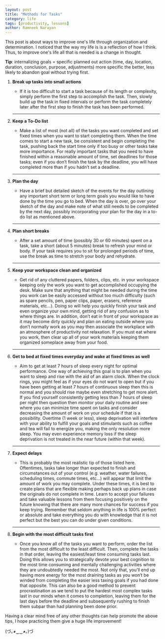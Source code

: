 ```yaml
---
layout: post
title: "Methods for Tasks"
category: life
tags: [productivity, lessons]
author: Ramneek Narayan
---
```


This post is about ways to improve one's life through organization and determination. I noticed that the way my life is is a reflection of how I think. Thus, to improve one's life all that is needed is a change in thought.

**Tip**: internalizing goals = specific planned out action (time, day, location, duration, conclusion, purpose, adjustments) more specific the better, less likely to abandon goal without trying first.

1. **Break up tasks into small actions**

   - If it is too difficult to start a task because of its length or complexity, simply perform the first step to accomplish the task. Then, slowly build up the task in fixed intervals or perform the task completely later after the first step to finish the task has been performed.

    ---

2. **Keep a To-Do list**

   - Make a list of most (not all) of the tasks you want completed and set fixed times when you want to start completing them. When the time comes to start a new task, be consistent and begin completing the task, pushing back the start time only if too busy or other tasks take more importance. For really important tasks that you need to have finished within a reasonable amount of time, set deadlines for those tasks; even if you don’t finish the task by the deadline, you will have completed more than if you hadn’t set a deadline.

    ---

3. **Plan the day**

   - Have a brief but detailed sketch of the events for the day outlining any important short term or long term goals you would like to have done by the time you go to bed. When the day is over, go over your sketch of the day and make note of what still needs to be completed by the next day, possibly incorporating your plan for the day in a to-do list as mentioned above.

    ---

4. **Plan short breaks**

   - After a set amount of time (possibly 30 or 60 minutes) spent on a task, take a short (about 5 minutes) break to refresh your mind or body. If your task requires you to sit for prolonged periods of time, use the break as time to stretch your body and rehydrate.

    ---

5. **Keep your workspace clean and organized**

   - Get rid of any cluttered papers, folders, clips, etc. in your workspace keeping only the work you want to get accomplished occupying the desk. Make sure that anything that might be needed during the time you work can be easily accessed without too much difficulty (such as spare pencils, pen, paper clips, paper, erasers, reference materials, etc…). Doing so will help you quickly finish your task and even organize your own mind, getting rid of any confusion as to where things are. In addition, don’t eat in front of your workspace as it may become dirty quickly and plan on eating outside where you don’t normally work as you may then associate the workplace with an atmosphere of productivity not relaxation. If you must eat where you work, then clear up all of your work materials keeping them organized someplace away from your food.

    ---

6. **Get to bed at fixed times everyday and wake at fixed times as well**

   - Aim to get at least 7 hours of sleep every night for optimal performance. One way of achieving this goal is to plan when you want to sleep and rise with the aid of an alarm clock. When the clock rings, you might feel as if your eyes do not want to open but if you have been getting at least 7 hours of continuous sleep then this is normal and you should rise maybe even stretching to get more alert. If you find yourself consistently getting less than 7 hours of sleep per night then question then monitor your daily routine and see where you can minimize time spent on tasks and consider decreasing the amount of work on your schedule if that is a possibility. Overtime (1 week or less), sleep deprivation will interfere with your ability to fulfill your goals and stimulants such as coffee and tea will fail to energize you, making the only resolution more sleep. You may even experience memory loss if the sleep deprivation is not treated in the near future (within that week).

    ---

7. **Expect delays**

   - This is probably the most realistic tip of those listed here. Oftentimes, tasks take longer than expected to finish and circumstances out of your control (e.g. weather, water failures, scheduling times, commute times, etc…) will appear that limit the amount of work you may complete. Under these times, it is best to create plans that are flexible making perhaps back up plans in case the originals do not complete in time. Learn to accept your failures and take valuable lessons from them focusing positively on the future knowing that there are many more chances for success if you keep trying. Remember that seldom anything in life is 100% perfect or absolute and take everything you do with knowledge that it is not perfect but the best you can do under given conditions.

    ---

8. **Begin with the most difficult tasks first**

   - Once you know all of the tasks you want to perform, order the list from the most difficult to the least difficult. Then, complete the tasks in that order, leaving the easiest/least time consuming tasks last. Doing this allows you to strategically devote your best cognition to the most time consuming and mentally challenging activities where they are undoubtedly needed the most. Not only that, you’ll end up having more energy for the most draining tasks as you won’t be winded from completing the easier less taxing goals if you had done that opposite. This can also be a good method to prevent procrastination as we tend to put the hardest most complex tasks last in our minds when it comes to completion, leaving them for the last days before the deadline and subsequently rushing to finish them subpar than had planning been done prior.

Having a clear mind free of any other thoughts can help promote the above tips, I hope practicing them give a huge life improvement! <i class="fas fa-meteor"></i>

(づ｡◕‿‿◕｡)づ
